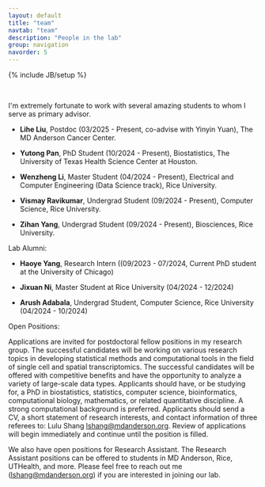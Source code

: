 ```yaml
---
layout: default
title: "team"
navtab: "team"
description: "People in the lab"
group: navigation
navorder: 5
---
```

{% include JB/setup %}


<link rel="stylesheet" href="https://cdn.jsdelivr.net/gh/jpswalsh/academicons@1/css/academicons.min.css">
<br clear="left"/>

I'm extremely fortunate to work with several amazing students to whom I serve as primary advisor. <br>

- **Lihe Liu**, Postdoc (03/2025 - Present, co-advise with Yinyin Yuan), The MD Anderson Cancer Center.

- **Yutong Pan**, PhD Student (10/2024 - Present), Biostatistics, The University of Texas Health Science Center at Houston.

- **Wenzheng Li**, Master Student (04/2024 - Present), Electrical and Computer Engineering (Data Science track), Rice University.

- **Vismay Ravikumar**, Undergrad Student (09/2024 - Present), Computer Science, Rice University.

- **Zihan Yang**, Undergrad Student (09/2024 - Present), Biosciences, Rice University.

<div class="bigspacer"></div>

Lab Alumni:<br>

- **Haoye Yang**, Research Intern ((09/2023 - 07/2024, Current PhD student at the University of Chicago)
  
- **Jixuan Ni**, Master Student at Rice University (04/2024 - 12/2024)

- **Arush Adabala**, Undergrad Student, Computer Science, Rice University (04/2024 - 10/2024)
  
<div class="bigspacer"></div>

<div class="smalltitle text-left">Open Positions: </div>
<div class="bigspacer"></div>

Applications are invited for postdoctoral fellow positions in my research group. The successful candidates will be working on various research topics in developing statistical methods and computational tools in the field of single cell and spatial transcriptomics. The successful candidates will be offered with competitive benefits and have the opportunity to analyze a variety of large-scale data types. Applicants should have, or be studying for, a PhD in biostatistics, statistics, computer science, bioinformatics, computational biology, mathematics, or related quantitative discipline. A strong computational background is preferred. Applicants should send a CV, a short statement of research interests, and contact information of three referees to: Lulu Shang lshang@mdanderson.org. Review of applications will begin immediately and continue until the position is filled.

We also have open positions for Research Assistant. The Research Assistant positions can be offered to students in MD Anderson, Rice,  UTHealth, and more. Please feel free to reach out me (lshang@mdanderson.org) if you are interested in joining our lab.

